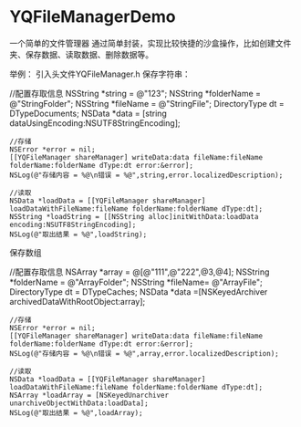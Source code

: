# YQFileManagerDemo
一个简单的文件管理器
通过简单封装，实现比较快捷的沙盒操作，比如创建文件夹、保存数据、读取数据、删除数据等。


举例：
引入头文件YQFileManager.h
保存字符串：

  //配置存取信息
    NSString *string = @"123";
    NSString *folderName = @"StringFolder";
    NSString *fileName = @"StringFile";
    DirectoryType dt = DTypeDocuments;
    NSData *data = [string dataUsingEncoding:NSUTF8StringEncoding];
    
    //存储
    NSError *error = nil;
    [[YQFileManager shareManager] writeData:data fileName:fileName folderName:folderName dType:dt error:&error];
    NSLog(@"存储内容 = %@\n错误 = %@",string,error.localizedDescription);
    
    //读取
    NSData *loadData = [[YQFileManager shareManager] loadDataWithFileName:fileName folderName:folderName dType:dt];
    NSString *loadString = [[NSString alloc]initWithData:loadData encoding:NSUTF8StringEncoding];
    NSLog(@"取出结果 = %@",loadString);

保存数组

 //配置存取信息
    NSArray *array = @[@"111",@"222",@3,@4];
    NSString *folderName = @"ArrayFolder";
    NSString *fileName= @"ArrayFile";
    DirectoryType dt = DTypeCaches;
    NSData *data =[NSKeyedArchiver archivedDataWithRootObject:array];
    
    //存储
    NSError *error = nil;
    [[YQFileManager shareManager] writeData:data fileName:fileName folderName:folderName dType:dt error:&error];
    NSLog(@"存储内容 = %@\n错误 = %@",array,error.localizedDescription);
    
    //读取
    NSData *loadData = [[YQFileManager shareManager] loadDataWithFileName:fileName folderName:folderName dType:dt];
    NSArray *loadArray = [NSKeyedUnarchiver unarchiveObjectWithData:loadData];
    NSLog(@"取出结果 = %@",loadArray);
